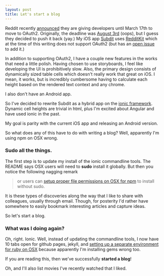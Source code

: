 ```yaml
---
layout: post
title: Let's start a blog
---
```


Reddit recently [announced](https://www.reddit.com/r/redditdev/comments/3xdf11/introducing_new_api_terms/) they are giving developers until March 17th to move to OAuth2. Originally, the deadline was [August 3rd](https://www.reddit.com/r/redditdev/comments/2ujhkr/important_api_licensing_terms_clarified/) (oops), but I guess they decided to push it back (yay.) My iOS app [Subdit](https://itunes.apple.com/us/app/subdit-r-random-browser-for/id913001545?mt=8) uses [RedditKit](https://redditkit.com/) which at the time of this writing does not support OAuth2 (but has an [open issue](https://github.com/samsymons/RedditKit/issues/61) to add it.)

In addition to supporting OAuth2, I have a couple new features in the works that need a little polish. Having chosen to use storyboards, I feel like developing the UI is prohibitively slow. Also, the primary design consists of dynamically sized table cells which doesn't really work that great on iOS. I mean, it works, but is incredibly cumbersome having to calculate each height based on the rendered text context and any chrome.

I also don't have an Android app.

So I've decided to rewrite Subdit as a hybrid app on the [ionic framework](http://ionicframework.com/). Dynamic cell heights are trivial in html, plus I'm excited about Angular and have used ionic in the past.

My goal is parity with the current iOS app and releasing an Android version.

So what does any of this have to do with writing a blog? Well, apparently I'm using npm on OSX wrong.

### Sudo all the things.

The first step is to update my install of the ionic commandline tools. The README says OSX users will need to **sudo** install it globally. But then you notice the following nagging remark

> or users can [setup proper file permissions on OSX for npm](http://www.johnpapa.net/how-to-use-npm-global-without-sudo-on-osx/) to install without sudo.

It is these types of discoveries along the way that I like to share with colleagues, usually through email. Though, for posterity I'd rather have somewhere to easily bookmark interesting articles and capture ideas.

So let's start a blog.

### What was I doing again?

Oh, right. Ionic. Well, instead of updating the commandline tools, I now have 10 tabs open for github pages, jekyll, and [setting up a separate environment for ruby on OSX](https://www.iocaine.org/posts/getting-started-with-github-pages-and-jekyll-on-osx.html) because apparently I'm installing gems wrong too.

If you are reading this, then we've successfully **started a blog**!

Oh, and I'll also list movies I've recently watched that I liked.
